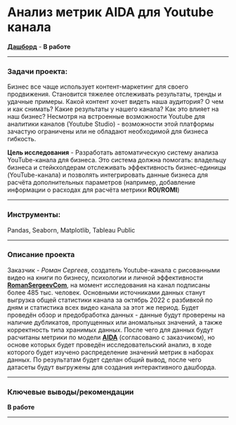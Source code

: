 # Анализ метрик AIDA для Youtube канала

[**Дашборд**](https://public.tableau.com/app/profile/dmitry.filimonov/viz/) -  **В работе**
___
### Задачи проекта:

Бизнес все чаще использует контент-маркетинг для своего продвижения. Становится тяжелее отслеживать результаты, тренды и удачные примеры. Какой контент хочет видеть наша аудитория? О чем и как снимать? Какие результаты у нашего канала? Как это влияет на наш бизнес? Несмотря на встроенные возможности Youtube для аналитики каналов (Youtube Studio) - возможности этой платформы зачастую ограничены или не обладают необходимой для бизнеса гибкость.

**Цель исследования** - Разработать автоматическую систему анализа YouTube-канала для бизнеса. Это система должна помогать:
владельцу бизнеса и стейкхолдерам отслеживать эффективность бизнес-единицы (YouTube-канала) и позволять интегрировать данные бизнеса для расчёта дополнительных параметров (например, добавление информации о расходах для расчёта метрики **ROI/ROMI**)
___
### Инструменты:

Pandas, Seaborn, Matplotlib, Tableau Public

___
### Описание проекта

Заказчик - *Роман Сергеев*, создатель Youtube-канала с рисованными видео на книги по бизнесу, психологии и личной эффективности [**RomanSergeevCom**](https://www.youtube.com/c/RomanSergeevCom/about), на момент исследования на канал подписаны более 485 тыс. человек. Основными источниками данных станут выгрузка общей статистики канала за октябрь 2022 с разбивкой по дням и статистика всех видео канала за этот же период. Будет проведён обзор и предобработка данных - данные будут проверены на наличие дубликатов, пропущенных или аномальных значений, а также корректность типа хранимых данных. После чего для данных будут расчитаны метрики по модели [**AIDA**](https://en.wikipedia.org/wiki/AIDA_(marketing)) (согласовано с заказчиком), но основе которых будет проведён исследовательский анализ, в ходе которого будет изучено распределение значений метрик в наборах данных. По результатам будет сделан общий вывод, после чего датасеты будут выгружены для создания интерактивного дашборда. 
___
### Ключевые выводы/рекомендации

**В работе**
___
